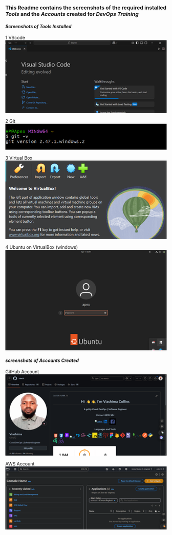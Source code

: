 ### This Readme contains the screenshots of the required installed *Tools* and the *Accounts* created for *DevOps Training*

#### *Screenshots of Tools Installed*

1 VScode
  ![vscode account screenshot](/Tech-Environ-Setup/img/1.vscode.png)

2 Git
  ![git](/Tech-Environ-Setup/img/2.git.png)

3 Virtual Box
  ![virtualbox](/Tech-Environ-Setup/img/3.virtualbox.png)

4 Ubuntu on VirtualBox (windows)
 ![ubuntu](/Tech-Environ-Setup/img/5.VB-on-windows.png)

#### *screenshots of Accounts Created*

GitHub Account
 ![github](/Tech-Environ-Setup/img/6.github-acct.png)

AWS Account
 ![aws](/Tech-Environ-Setup/img/7.aws.png)
